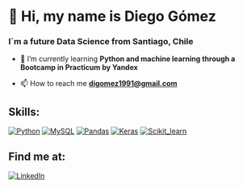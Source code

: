 # 👋 Hi, my name is Diego Gómez
### I´m a future Data Science from Santiago, Chile

- 🌱 I’m currently learning **Python and machine learning through a Bootcamp in Practicum by Yandex**

- 📫 How to reach me **digomez1991@gmail.com**

## Skills:

[![Python](https://img.shields.io/badge/Python-informational?style=for-the-badge&logo=python&logoColor=white&labelColor=101010)]()
[![MySQL](https://img.shields.io/badge/MySQL-yellow?style=for-the-badge&logo=mysql&logoColor=white&labelColor=101010)]()
[![Pandas](https://img.shields.io/badge/Pandas-220488?style=for-the-badge&logo=pandas&logoColor=white&labelColor=101010)]()
[![Keras](https://img.shields.io/badge/Keras-red?style=for-the-badge&logo=keras&logoColor=white&labelColor=101010)]()
[![Scikit_learn](https://img.shields.io/badge/Scikit_learn-orange?style=for-the-badge&logo=scikit-learn&logoColor=white&labelColor=101010)]()

## Find me at:

[![LinkedIn](https://img.shields.io/badge/LinkedIn-Diego_Gomez-informational?style=for-the-badge&logo=linkedin&logoColor=white&labelColor=101010)](https://www.linkedin.com/in/diego-gómez-guzmán-b76423125)

<!--
**digomez1991/digomez1991** is a ✨ _special_ ✨ repository because its `README.md` (this file) appears on your GitHub profile.

Here are some ideas to get you started:

- 🔭 I’m currently working on ...
- 🌱 I’m currently learning ...
- 👯 I’m looking to collaborate on ...
- 🤔 I’m looking for help with ...
- 💬 Ask me about ...
- 📫 How to reach me: ...
- 😄 Pronouns: ...
- ⚡ Fun fact: ...
- 👋
-->
